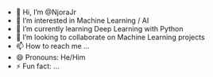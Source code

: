 - 👋 Hi, I’m @NjoraJr
- 👀 I’m interested in Machine Learning / AI
- 🌱 I’m currently learning Deep Learning with Python
- 💞️ I’m looking to collaborate on Machine Learning projects
- 📫 How to reach me ...
- 😄 Pronouns: He/Him
- ⚡ Fun fact: ...

<!---
NjoraJr/NjoraJr is a ✨ special ✨ repository because its `README.md` (this file) appears on your GitHub profile.
You can click the Preview link to take a look at your changes.
--->
